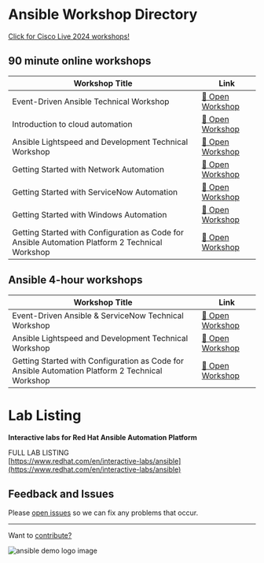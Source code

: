 <h1>Ansible Workshop Directory</h1>

<div id="sean"></id>
<div class="cisco-image-container"></div>
<a href="./webpages/cisco-live-2024">Click for Cisco Live 2024 workshops!</a>

## 90 minute online workshops

<table class="table-clickable">
    <thead>
        <tr>
            <th>Workshop Title</th>
            <th>Link</th>
        </tr>
    </thead>
    <tbody>
        <tr data-href="./webpages/eda">
            <td>Event-Driven Ansible Technical Workshop</td>
            <td><a href="./webpages/eda">🔬 Open Workshop</a></td>
        </tr>
        <tr data-href="./webpages/ansible-cloud-lab">
            <td>Introduction to cloud automation</td>
            <td><a href="./webpages/ansible-cloud-lab">🔬 Open Workshop</a></td>
        </tr>
        <tr data-href="./webpages/lightspeed">
            <td>Ansible Lightspeed and Development Technical Workshop</td>
            <td><a href="./webpages/lightspeed">🔬 Open Workshop</a></td>
        </tr>
        <tr data-href="./webpages/network">
            <td>Getting Started with Network Automation</td>
            <td><a href="./webpages/network">🔬 Open Workshop</a></td>
        </tr>
        <tr data-href="./webpages/servicenow">
            <td>Getting Started with ServiceNow Automation</td>
            <td><a href="./webpages/servicenow">🔬 Open Workshop</a></td>
        </tr>
        <tr data-href="./webpages/windows">
            <td>Getting Started with Windows Automation</td>
            <td><a href="./webpages/windows">🔬 Open Workshop</a></td>
        </tr>
        <tr data-href="./webpages/windows">
            <td>Getting Started with Configuration as Code for Ansible Automation Platform 2 Technical Workshop</td>
            <td><a href="./webpages/aapcasc.md">🔬 Open Workshop</a></td>
        </tr>
    </tbody>
</table>

## Ansible 4-hour workshops

<table class="table-clickable">
    <thead>
        <tr>
            <th>Workshop Title</th>
            <th>Link</th>
        </tr>
    </thead>
    <tbody>
        <tr data-href="./webpages/eda-4">
            <td>Event-Driven Ansible & ServiceNow Technical Workshop </td>
            <td><a href="./webpages/eda-4">🔬 Open Workshop</a></td>
        </tr>
        <tr data-href="./webpages/lightspeed-4">
            <td>Ansible Lightspeed and Development Technical Workshop</td>
            <td><a href="./webpages/lightspeed-4">🔬 Open Workshop</a></td>
        </tr>
        <tr data-href="./webpages/aapcasc-4">
            <td>Getting Started with Configuration as Code for Ansible Automation Platform 2 Technical Workshop</td>
            <td><a href="./webpages/aapcasc-4">🔬 Open Workshop</a></td>
        </tr>
    </tbody>
</table>

# Lab Listing

**Interactive labs for Red Hat Ansible Automation Platform**

FULL LAB LISTING
<br>
[https://www.redhat.com/en/interactive-labs/ansible](https://www.redhat.com/en/interactive-labs/ansible)

## Feedback and Issues

Please [open issues](https://github.com/ansible/instruqt/issues/new) so we can fix any problems that occur.




<hr>

Want to [contribute?](docs/contribute)

![ansible demo logo image](assets/ansible-demo.png)
